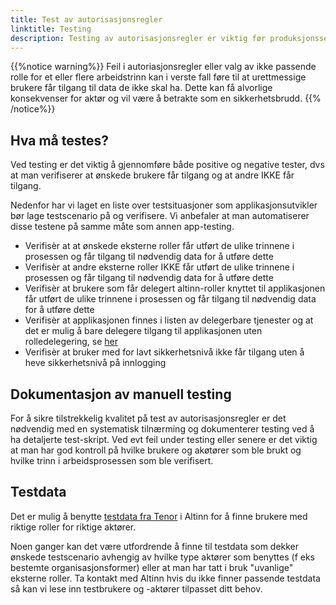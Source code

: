 ```yaml
---
title: Test av autorisasjonsregler
linktitle: Testing 
description: Testing av autorisasjonsregler er viktig før produksjonssetting for å verifisere at valgte regler fungerer etter intensjon og gir en sikker og brukervennlig opplevelse
---
```

{{%notice warning%}}
Feil i autoriasjonsregler eller valg av ikke passende rolle for et eller flere arbeidstrinn kan i verste fall føre til at urettmessige 
brukere får tilgang til data de ikke skal ha. 
Dette kan få alvorlige konsekvenser for aktør og vil være å betrakte som en sikkerhetsbrudd. 
{{% /notice%}}

## Hva må testes?

Ved testing er det viktig å gjennomføre både positive og negative tester, dvs at man verifiserer at ønskede brukere får tilgang og at andre IKKE får tilgang. 

Nedenfor har vi laget en liste over testsituasjoner som applikasjonsutvikler bør lage testscenario på og verifisere. 
Vi anbefaler at man automatiserer disse testene på samme måte som annen app-testing. 

- Verifisèr at at ønskede eksterne roller får utført de ulike trinnene i prosessen og får tilgang til nødvendig data for å utføre dette
- Verifisèr at andre eksterne roller IKKE får utført de ulike trinnene i prosessen og får tilgang til nødvendig data for å utføre dette
- Verifisèr at brukere som får delegert altinn-roller knyttet til applikasjonen får utført de ulike trinnene i prosessen og får tilgang til nødvendig data for å utføre dette
- Verifisèr at applikasjonen finnes i listen av delegerbare tjenester og at det er mulig å bare delegere tilgang til applikasjonen uten rolledelegering, se [her](https://www.altinn.no/hjelp/profil/roller-og-rettigheter/gi-roller-eller-rettighet-via-sokefunksjon/)
- Verifisèr at bruker med for lavt sikkerhetsnivå ikke får tilgang uten å heve sikkerhetsnivå på innlogging
  

## Dokumentasjon av manuell testing
For å sikre tilstrekkelig kvalitet på test av autorisasjonsregler er det nødvendig med en systematisk tilnærming og dokumenterer testing ved å ha detaljerte test-skript. 
Ved evt feil under testing eller senere er det viktig at man har god kontroll på hvilke brukere og akøtører som ble brukt og hvilke trinn i arbeidsprosessen som ble verifisert. 


## Testdata
Det er mulig å benytte [testdata fra Tenor](https://www.skatteetaten.no/skjema/testdata/) i Altinn for å finne brukere med riktige roller for riktige aktører. 

Noen ganger kan det være utfordrende å finne til testdata som dekker ønskede testscenario avhengig av hvilke type aktører som benyttes (f eks bestemte organisasjonsformer) eller at man har tatt i bruk "uvanlige" eksterne roller. 
Ta kontakt med Altinn hvis du ikke finner passende testdata så kan vi lese inn testbrukere og -aktører tilpasset ditt behov. 